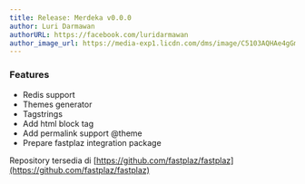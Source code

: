 ```yaml
---
title: Release: Merdeka v0.0.0
author: Luri Darmawan
authorURL: https://facebook.com/luridarmawan
author_image_url: https://media-exp1.licdn.com/dms/image/C5103AQHAe4gGm6aVQw/profile-displayphoto-shrink_400_400/0?e=1611187200&v=beta&t=-cL4CC4I7a752FUBnIyYst6w0VxZ4fevYCCAYDhnY48
---
```


### Features

- Redis support
- Themes generator
- Tagstrings
- Add html block tag
- Add permalink support @theme
- Prepare fastplaz integration package


<!--truncate-->

Repository tersedia di [https://github.com/fastplaz/fastplaz](https://github.com/fastplaz/fastplaz)

